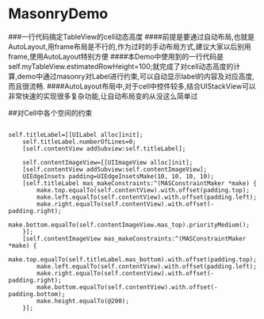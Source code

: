 # MasonryDemo

###一行代码搞定TableView的cell动态高度
####前提是要通过自动布局,也就是AutoLayout,用frame布局是不行的,作为过时的手动布局方式,建议大家以后别用frame,使用AutoLayout特别方便
####本Demo中使用到的一行代码是self.myTableView.estimatedRowHeight=100;就完成了对cell动态高度的计算,demo中通过masonry对Label进行约束,可以自动显示label的内容及对应高度,而且很流畅.
####AutoLayout布局中,对于cell中控件较多,结合UIStackView可以非常快速的实现很多复杂功能,让自动布局变的从没这么简单过

##对Cell中各个空间的约束
<pre><code>
self.titleLabel=[[UILabel alloc]init];
    self.titleLabel.numberOfLines=0;
    [self.contentView addSubview:self.titleLabel];
    
    self.contentImageView=[[UIImageView alloc]init];
    [self.contentView addSubview:self.contentImageView];
    UIEdgeInsets padding=UIEdgeInsetsMake(10, 10, 10, 10);
    [self.titleLabel mas_makeConstraints:^(MASConstraintMaker *make) {
        make.top.equalTo(self.contentView).with.offset(padding.top);
        make.left.equalTo(self.contentView).with.offset(padding.left);
        make.right.equalTo(self.contentView).with.offset(-padding.right);
        make.bottom.equalTo(self.contentImageView.mas_top).priorityMedium();
    }];
    [self.contentImageView mas_makeConstraints:^(MASConstraintMaker *make) {
        make.top.equalTo(self.titleLabel.mas_bottom).with.offset(padding.top);
        make.left.equalTo(self.contentView).with.offset(padding.left);
        make.right.equalTo(self.contentView).with.offset(-padding.right);
        make.bottom.equalTo(self.contentView).with.offset(-padding.bottom);
        make.height.equalTo(@200);
    }];
</code></pre>
